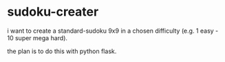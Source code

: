 # sudoku-creater
i want to create a standard-sudoku 9x9 in a chosen difficulty (e.g. 1 easy - 10 super mega hard).

the plan is to do this with python flask.
